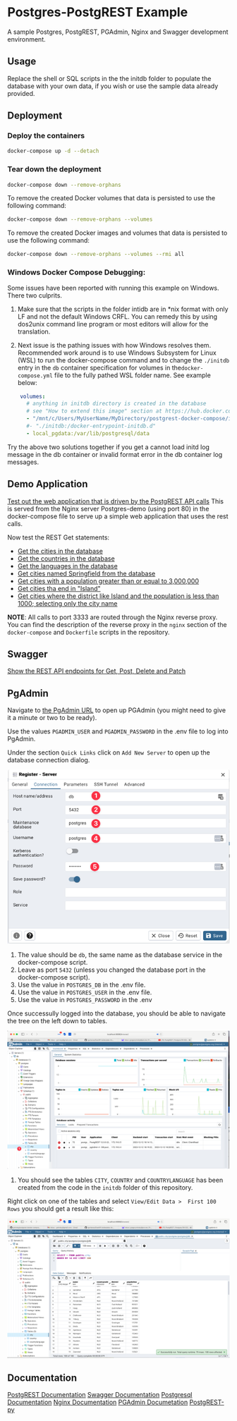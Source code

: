 Postgres-PostgREST Example
=================

A sample Postgres, PostgREST, PGAdmin, Nginx and Swagger development environment.

## Usage

Replace the shell or SQL scripts in the the initdb folder to populate the database with your own data, if you wish or use the sample data already provided.

## Deployment

### Deploy the containers

```bash
docker-compose up -d --detach
```

### Tear down the deployment

```bash
docker-compose down --remove-orphans 
```

To remove the created Docker volumes that data is persisted to use the following command:

```bash
docker-compose down --remove-orphans --volumes
```

To remove the created Docker images and volumes that data is persisted to use the following command:

```bash
docker-compose down --remove-orphans --volumes --rmi all
```

### Windows Docker Compose Debugging:

Some issues have been reported with running this example on Windows. There two culprits. 

1. Make sure that the scripts in the folder intidb are in *nix format with only LF and not the default Windows CRFL. You can remedy this by using dos2unix command line program or most editors will allow for the translation.

2. Next issue is the pathing issues with how Windows resolves them. Recommended work around is to use Windows Subsystem for Linux (WSL) to run the docker-compose command and to change the `./initdb` entry in the `db` container specification for volumes in the`docker-compose.yml` file to the fully pathed WSL folder name.  See example below:

```yaml
    volumes:
      # anything in initdb directory is created in the database
      # see "How to extend this image" section at https://hub.docker.com/r/_/postgres/
      - "/mnt/c/Users/MyUserName/MyDirectory/postgrest-docker-compose/initdb:/docker-entrypoint-initdb.d"
      #- "./initdb:/docker-entrypoint-initdb.d"
      - local_pgdata:/var/lib/postgresql/data
```

Try the above two solutions together if you get a cannot load initd log message in the db container or invalid format error in the db container log messages.

## Demo Application

[Test out the web application that is driven by the PostgREST API calls](http://localhost) This is served from the Nginx server Postgres-demo (using port 80) in the docker-compose file to serve up a simple web application that uses the rest calls.

Now test the REST Get statements:

* [Get the cities in the database](http://localhost:3333/city)
* [Get the countries in the database](http://localhost:3333/country)
* [Get the languages in the database](http://localhost:3333/countrylanguage)
* [Get cities named Springfield from the database](http://localhost:3333/city?name=eq.Springfield)
* [Get cities with a population greater than or equal to 3,000,000](http://localhost:3333/city?population=gte.3333000)
* [Get cities tha end in "Island"](http://localhost:3333/city?district=like.*Island)
* [Get cities where the district like Island and the population is less than 1000; selecting only the city name](http://localhost:3333/city?district=like.*Island&population=lt.1000&select=id,name)

**NOTE**: All calls to port 3333 are routed through the Nginx reverse proxy. You can find the description of the reverse proxy in the `nginx` section of the `docker-compose` and `Dockerfile` scripts in the repository. 

## Swagger

 [Show the REST API endpoints for Get, Post, Delete and Patch](http://localhost:8080)

## PgAdmin

Navigate to [the PgAdmin URL](http://localhost:8888) to open up PGAdmin (you might need to give it a minute or two to be ready).

Use the values `PGADMIN_USER` and `PGADMIN_PASSWORD` in the .env file to log into PgAdmin.

Under the section `Quick Links` click on `Add New Server` to open up the database connection dialog.

![pgadmin_connect](./documentation_images/pgadmin_connect.png)

1. The value should be `db`, the same name as the database service in the docker-compose script.
2. Leave as port `5432` (unless you changed the database port in the docker-compose script).
3. Use the value in `POSTGRES_DB` in the .env file.
4. Use the value in `POSTGRES_USER` in the .env file.
5. Use the value in `POSTGRES_PASSWORD` in the .env

Once successully logged into the database, you should be able to navigate the tree on the left down to tables.

![tables_created](./documentation_images/tables_created.png)

1. You should see the tables `CITY`, `COUNTRY` and `COUNTRYLANGUAGE` has been created from the code in the `initdb` folder of this repository.

Right click on one of the tables and select `View/Edit Data >  First 100 Rows` you should get a result like this:

![select_city_tables](./documentation_images/select_city_tables.png)

## Documentation

[PostgREST Documentation](https://postgrest.org/en/v8.0/index.html)
[Swagger Documentation](https://swagger.io/docs/)
[Postgresql Documentation](https://www.postgresql.org/docs/)
[Nginx Documentation](https://nginx.org/en/docs/)
[PGAdmin Documetation](https://www.pgadmin.org/docs/)
[PostgREST-py](https://github.com/supabase-community/postgrest-py)
